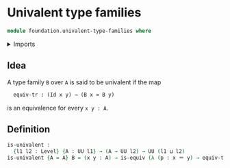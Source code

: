 # Univalent type families

```agda
module foundation.univalent-type-families where
```

<details><summary>Imports</summary>

```agda
open import foundation.identity-types

open import foundation-core.equivalences
open import foundation-core.universe-levels
```

</details>

## Idea

A type family `B` over `A` is said to be univalent if the map

```md
  equiv-tr : (Id x y) → (B x ≃ B y)
```

is an equivalence for every `x y : A`.

## Definition

```agda
is-univalent :
  {l1 l2 : Level} {A : UU l1} → (A → UU l2) → UU (l1 ⊔ l2)
is-univalent {A = A} B = (x y : A) → is-equiv (λ (p : x ＝ y) → equiv-tr B p)
```
